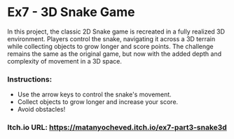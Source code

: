 # Ex7 - 3D Snake Game
In this project, the classic 2D Snake game is recreated in a fully realized 3D environment. Players control the snake, navigating it across a 3D terrain while collecting objects to grow longer and score points. The challenge remains the same as the original game, but now with the added depth and complexity of movement in a 3D space.

### Instructions:
* Use the arrow keys to control the snake's movement.
* Collect objects to grow longer and increase your score.
* Avoid obstacles!

### Itch.io URL:   https://matanyocheved.itch.io/ex7-part3-snake3d
